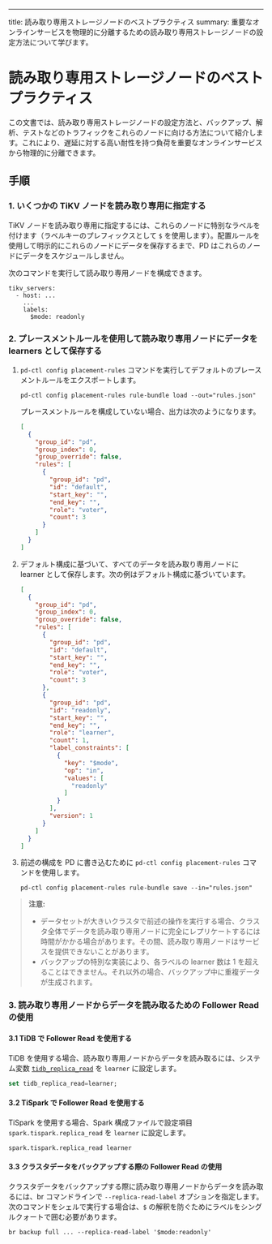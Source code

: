 ---
title: 読み取り専用ストレージノードのベストプラクティス
summary: 重要なオンラインサービスを物理的に分離するための読み取り専用ストレージノードの設定方法について学びます。

# 読み取り専用ストレージノードのベストプラクティス

この文書では、読み取り専用ストレージノードの設定方法と、バックアップ、解析、テストなどのトラフィックをこれらのノードに向ける方法について紹介します。これにより、遅延に対する高い耐性を持つ負荷を重要なオンラインサービスから物理的に分離できます。

## 手順

### 1. いくつかの TiKV ノードを読み取り専用に指定する

TiKV ノードを読み取り専用に指定するには、これらのノードに特別なラベルを付けます（ラベルキーのプレフィックスとして `$` を使用します）。配置ルールを使用して明示的にこれらのノードにデータを保存するまで、PD はこれらのノードにデータをスケジュールしません。

次のコマンドを実行して読み取り専用ノードを構成できます。

```
tikv_servers:
  - host: ...
    ...
    labels:
      $mode: readonly
```

### 2. プレースメントルールを使用して読み取り専用ノードにデータを learners として保存する

1. `pd-ctl config placement-rules` コマンドを実行してデフォルトのプレースメントルールをエクスポートします。

    ```shell
    pd-ctl config placement-rules rule-bundle load --out="rules.json"
    ```

    プレースメントルールを構成していない場合、出力は次のようになります。

    ```json
    [
      {
        "group_id": "pd",
        "group_index": 0,
        "group_override": false,
        "rules": [
          {
            "group_id": "pd",
            "id": "default",
            "start_key": "",
            "end_key": "",
            "role": "voter",
            "count": 3
          }
        ]
      }
    ]
    ```

2. デフォルト構成に基づいて、すべてのデータを読み取り専用ノードに learner として保存します。次の例はデフォルト構成に基づいています。

    ```json
    [
      {
        "group_id": "pd",
        "group_index": 0,
        "group_override": false,
        "rules": [
          {
            "group_id": "pd",
            "id": "default",
            "start_key": "",
            "end_key": "",
            "role": "voter",
            "count": 3
          },
          {
            "group_id": "pd",
            "id": "readonly",
            "start_key": "",
            "end_key": "",
            "role": "learner",
            "count": 1,
            "label_constraints": [
              {
                "key": "$mode",
                "op": "in",
                "values": [
                  "readonly"
                ]
              }
            ],
            "version": 1
          }
        ]
      }
    ]
    ```

3. 前述の構成を PD に書き込むために `pd-ctl config placement-rules` コマンドを使用します。

    ```shell
    pd-ctl config placement-rules rule-bundle save --in="rules.json"
    ```

> **注意:**
>
> - データセットが大きいクラスタで前述の操作を実行する場合、クラスタ全体でデータを読み取り専用ノードに完全にレプリケートするには時間がかかる場合があります。その間、読み取り専用ノードはサービスを提供できないことがあります。
> - バックアップの特別な実装により、各ラベルの learner 数は 1 を超えることはできません。それ以外の場合、バックアップ中に重複データが生成されます。

### 3. 読み取り専用ノードからデータを読み取るための Follower Read の使用

#### 3.1 TiDB で Follower Read を使用する

TiDB を使用する場合、読み取り専用ノードからデータを読み取るには、システム変数 [`tidb_replica_read`](/system-variables.md#tidb_replica_read-new-in-v40) を `learner` に設定します。

```sql
set tidb_replica_read=learner;
```

#### 3.2 TiSpark で Follower Read を使用する

TiSpark を使用する場合、Spark 構成ファイルで設定項目 `spark.tispark.replica_read` を `learner` に設定します。

```
spark.tispark.replica_read learner
```

#### 3.3 クラスタデータをバックアップする際の Follower Read の使用

クラスタデータをバックアップする際に読み取り専用ノードからデータを読み取るには、br コマンドラインで `--replica-read-label` オプションを指定します。次のコマンドをシェルで実行する場合は、`$` の解釈を防ぐためにラベルをシングルクォートで囲む必要があります。

```shell
br backup full ... --replica-read-label '$mode:readonly'
```